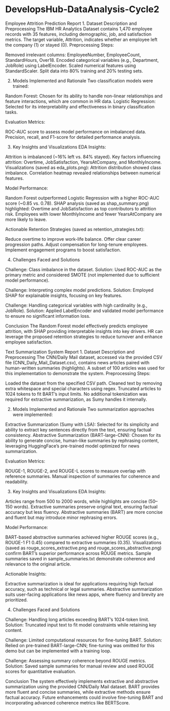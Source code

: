 # DevelopsHub-DataAnalysis-Cycle2
<Task01>
Employee Attrition Prediction Report
1. Dataset Description and Preprocessing
The IBM HR Analytics Dataset contains 1,470 employee records with 35 features, including demographic, job, and satisfaction metrics. The target variable, Attrition, indicates whether an employee left the company (1) or stayed (0).
Preprocessing Steps:

Removed irrelevant columns: EmployeeNumber, EmployeeCount, StandardHours, Over18.
Encoded categorical variables (e.g., Department, JobRole) using LabelEncoder.
Scaled numerical features using StandardScaler.
Split data into 80% training and 20% testing sets.

2. Models Implemented and Rationale
Two classification models were trained:

Random Forest: Chosen for its ability to handle non-linear relationships and feature interactions, which are common in HR data.
Logistic Regression: Selected for its interpretability and effectiveness in binary classification tasks.

Evaluation Metrics:

ROC-AUC score to assess model performance on imbalanced data.
Precision, recall, and F1-score for detailed performance analysis.

3. Key Insights and Visualizations
EDA Insights:

Attrition is imbalanced (~16% left vs. 84% stayed).
Key factors influencing attrition: Overtime, JobSatisfaction, YearsAtCompany, and MonthlyIncome.
Visualizations (saved as eda_plots.png):
Attrition distribution showed class imbalance.
Correlation heatmap revealed relationships between numerical features.



Model Performance:

Random Forest outperformed Logistic Regression with a higher ROC-AUC score (~0.85 vs. 0.78).
SHAP analysis (saved as shap_summary.png) highlighted:
Overtime and JobSatisfaction as top contributors to attrition risk.
Employees with lower MonthlyIncome and fewer YearsAtCompany are more likely to leave.



Actionable Retention Strategies (saved as retention_strategies.txt):

Reduce overtime to improve work-life balance.
Offer clear career progression paths.
Adjust compensation for long-tenure employees.
Implement engagement programs to boost satisfaction.

4. Challenges Faced and Solutions

Challenge: Class imbalance in the dataset.
Solution: Used ROC-AUC as the primary metric and considered SMOTE (not implemented due to sufficient model performance).


Challenge: Interpreting complex model predictions.
Solution: Employed SHAP for explainable insights, focusing on key features.


Challenge: Handling categorical variables with high cardinality (e.g., JobRole).
Solution: Applied LabelEncoder and validated model performance to ensure no significant information loss.



Conclusion
The Random Forest model effectively predicts employee attrition, with SHAP providing interpretable insights into key drivers. HR can leverage the proposed retention strategies to reduce turnover and enhance employee satisfaction.


<Task02>
Text Summarization System Report
1. Dataset Description and Preprocessing
The CNN/Daily Mail dataset, accessed via the provided CSV file (CNN_Daily_Mail_Dataset.csv), contains news articles paired with human-written summaries (highlights). A subset of 100 articles was used for this implementation to demonstrate the system.
Preprocessing Steps:

Loaded the dataset from the specified CSV path.
Cleaned text by removing extra whitespace and special characters using regex.
Truncated articles to 1024 tokens to fit BART’s input limits.
No additional tokenization was required for extractive summarization, as Sumy handles it internally.

2. Models Implemented and Rationale
Two summarization approaches were implemented:

Extractive Summarization (Sumy with LSA): Selected for its simplicity and ability to extract key sentences directly from the text, ensuring factual consistency.
Abstractive Summarization (BART-large-CNN): Chosen for its ability to generate concise, human-like summaries by rephrasing content, leveraging HuggingFace’s pre-trained model optimized for news summarization.

Evaluation Metrics:

ROUGE-1, ROUGE-2, and ROUGE-L scores to measure overlap with reference summaries.
Manual inspection of summaries for coherence and readability.

3. Key Insights and Visualizations
EDA Insights:

Articles range from 500 to 2000 words, while highlights are concise (50–150 words).
Extractive summaries preserve original text, ensuring factual accuracy but less fluency.
Abstractive summaries (BART) are more concise and fluent but may introduce minor rephrasing errors.

Model Performance:

BART-based abstractive summaries achieved higher ROUGE scores (e.g., ROUGE-1 F1 0.45) compared to extractive summaries (0.35).
Visualizations (saved as rouge_scores_extractive.png and rouge_scores_abstractive.png) confirm BART’s superior performance across ROUGE metrics.
Sample summaries saved in sample_summaries.txt demonstrate coherence and relevance to the original article.

Actionable Insights:

Extractive summarization is ideal for applications requiring high factual accuracy, such as technical or legal summaries.
Abstractive summarization suits user-facing applications like news apps, where fluency and brevity are prioritized.

4. Challenges Faced and Solutions

Challenge: Handling long articles exceeding BART’s 1024-token limit.
Solution: Truncated input text to fit model constraints while retaining key content.


Challenge: Limited computational resources for fine-tuning BART.
Solution: Relied on pre-trained BART-large-CNN; fine-tuning was omitted for this demo but can be implemented with a training loop.


Challenge: Assessing summary coherence beyond ROUGE metrics.
Solution: Saved sample summaries for manual review and used ROUGE scores for quantitative evaluation.



Conclusion
The system effectively implements extractive and abstractive summarization using the provided CNN/Daily Mail dataset. BART provides more fluent and concise summaries, while extractive methods ensure factual accuracy. Future enhancements could involve fine-tuning BART and incorporating advanced coherence metrics like BERTScore.